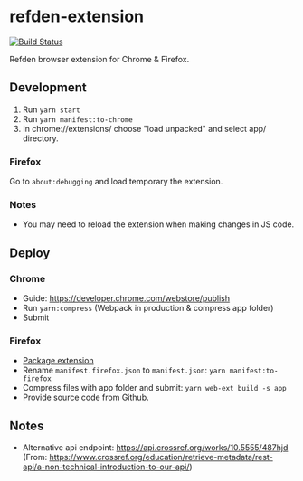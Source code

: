 # refden-extension

[![Build Status](https://travis-ci.org/Refden/refden-extension.svg?branch=master)](https://travis-ci.org/Refden/refden-extension)

Refden browser extension for Chrome & Firefox.

## Development

1) Run `yarn start`
2) Run `yarn manifest:to-chrome`
3) In chrome://extensions/ choose "load unpacked" and select app/ directory.

### Firefox

Go to `about:debugging` and load temporary the extension.

### Notes 

- You may need to reload the extension when making changes in JS code.

## Deploy

### Chrome

- Guide: https://developer.chrome.com/webstore/publish
- Run `yarn:compress` (Webpack in production & compress app folder)
- Submit

### Firefox

- [Package extension](https://developer.mozilla.org/en-US/docs/Mozilla/Add-ons/WebExtensions/Package_your_extension_)
- Rename `manifest.firefox.json` to `manifest.json`: `yarn manifest:to-firefox`
- Compress files with app folder and submit: `yarn web-ext build -s app`
- Provide source code from Github.

## Notes

- Alternative api endpoint: https://api.crossref.org/works/10.5555/487hjd 
(From: https://www.crossref.org/education/retrieve-metadata/rest-api/a-non-technical-introduction-to-our-api/)

